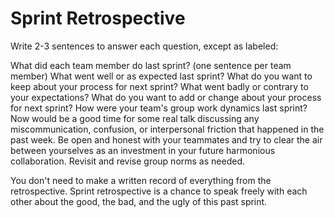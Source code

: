 # Sprint Retrospective
Write 2-3 sentences to answer each question, except as labeled:

What did each team member do last sprint? (one sentence per team member)
What went well or as expected last sprint?
What do you want to keep about your process for next sprint?
What went badly or contrary to your expectations?
What do you want to add or change about your process for next sprint?
How were your team's group work dynamics last sprint?
Now would be a good time for some real talk discussing any miscommunication, confusion, or interpersonal friction that happened in the past week. Be open and honest with your teammates and try to clear the air between yourselves as an investment in your future harmonious collaboration.
Revisit and revise group norms as needed.

You don't need to make a written record of everything from the retrospective. Sprint retrospective is a chance to speak freely with each other about the good, the bad, and the ugly of this past sprint.

